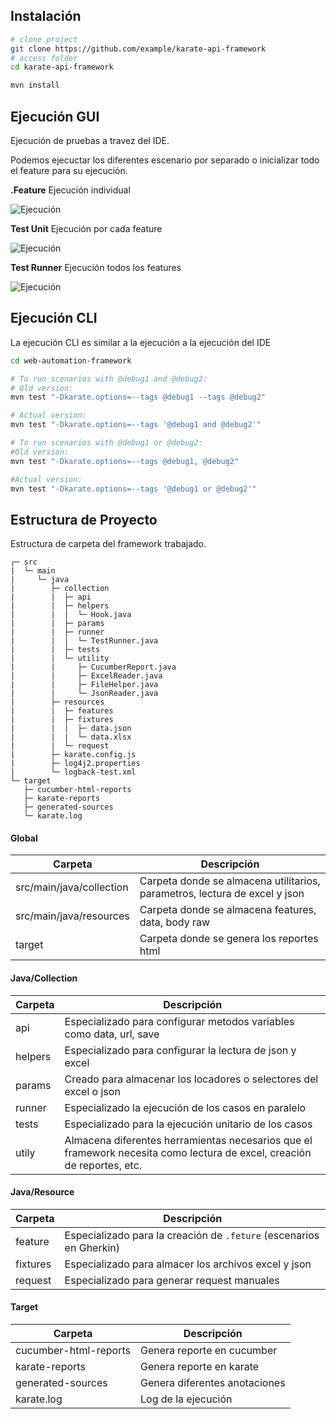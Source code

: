 ## Instalación

```bash
# clone project
git clone https://github.com/example/karate-api-framework
# access folder
cd karate-api-framework

mvn install
```

## Ejecución GUI

Ejecución de pruebas a travez del IDE.

Podemos ejecuctar los diferentes escenario por separado o inicializar todo el feature para su ejecución.

**.Feature** Ejecución individual

![Ejecución](/images/empezar/1.png)

**Test Unit** Ejecución por cada feature

![Ejecución](/images/empezar/2.png)

**Test Runner** Ejecución todos los features

![Ejecución](/images/empezar/3.png)


## Ejecución CLI

La ejecución CLI es similar a la ejecución a la ejecución del IDE

```bash
cd web-automation-framework

# To run scenarios with @debug1 and @debug2:
# Old version:
mvn test "-Dkarate.options=--tags @debug1 --tags @debug2"

# Actual version:
mvn test "-Dkarate.options=--tags '@debug1 and @debug2'"

# To run scenarios with @debug1 or @debug2:
#Old version:
mvn test "-Dkarate.options=--tags @debug1, @debug2"

#Actual version:
mvn test "-Dkarate.options=--tags '@debug1 or @debug2'"
```

## Estructura de Proyecto

Estructura de carpeta del framework trabajado.

``` 
┌─ src
|  └─ main
|     └─ java
|        ├─ collection
|        |  ├─ api
|        |  ├─ helpers
|        |  |  └─ Hook.java
|        |  ├─ params
|        |  ├─ runner
|        |  |  └─ TestRunner.java
|        |  ├─ tests
|        |  └─ utility
|        |     ├─ CucumberReport.java
|        |     ├─ ExcelReader.java
|        |     ├─ FileHelper.java
|        |     └─ JsonReader.java
|        ├─ resources
|        |  ├─ features
|        |  ├─ fixtures
|        |  |  ├─ data.json
|        |  |  └─ data.xlsx
|        |  └─ request
|        ├─ karate.config.js
|        ├─ log4j2.properties
|        └─ logback-test.xml
└─ target
   ├─ cucumber-html-reports
   ├─ karate-reports
   ├─ generated-sources
   └─ karate.log
```

#### Global

| Carpeta | Descripción |
| ----------- | ----------- |
| src/main/java/collection | Carpeta donde se almacena utilitarios, parametros, lectura de excel y json |
| src/main/java/resources | Carpeta donde se almacena features, data, body raw |
| target | Carpeta donde se genera los reportes html |

#### Java/Collection

| Carpeta | Descripción |
| ----------- | ----------- |
api | Especializado para configurar metodos variables como data, url, save
helpers | Especializado para configurar la lectura de json y excel
params | Creado para almacenar los locadores o selectores del excel o json
runner | Especializado la ejecución de los casos en paralelo
tests | Especializado para la ejecución unitario de los casos
utily | Almacena diferentes herramientas necesarios que el framework necesita como lectura de excel, creación de reportes, etc.

#### Java/Resource
| Carpeta | Descripción |
| ----------- | ----------- |
feature | Especializado para la creación de `.feture` (escenarios en Gherkin)
fixtures | Especializado para almacer los archivos excel y json
request | Especializado para generar request manuales

#### Target
| Carpeta | Descripción |
| ----------- | ----------- |
cucumber-html-reports | Genera reporte en cucumber
karate-reports | Genera reporte en karate
generated-sources | Genera diferentes anotaciones
karate.log | Log de la ejecución